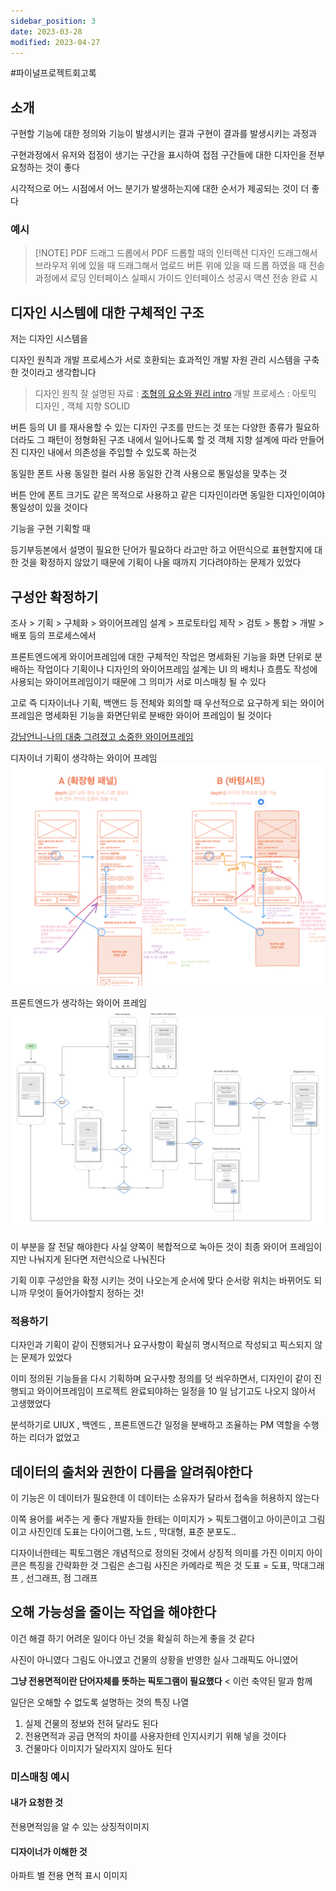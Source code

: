 ```yaml
---
sidebar_position: 3
date: 2023-03-28
modified: 2023-04-27
---
```


#파이널프로젝트회고록

## 소개

구현할 기능에 대한 정의와 기능이 발생시키는 결과
구현이 결과를 발생시키는 과정과

구현과정에서 유저와 접점이 생기는 구간을 표시하여
접점 구간들에 대한 디자인을 전부 요청하는 것이 좋다

시각적으로 어느 시점에서 어느 분기가 발생하는지에 대한
순서가 제공되는 것이 더 좋다

### 예시

> [!NOTE] PDF 드래그 드롭에서 PDF 드롭할 때의 인터렉션 디자인
> 드래그해서 브라우저 위에 있을 때
> 드래그해서 업로드 버튼 위에 있을 때
> 드롭 하였을 때
> 전송과정에서 로딩 인터페이스
> 실패시 가이드 인터페이스
> 성공시 액션
> 전송 완료 시

## 디자인 시스템에 대한 구체적인 구조

저는 디자인 시스템을

디자인 원칙과 개발 프로세스가 서로 호환되는
효과적인 개발 자원 관리 시스템을 구축한 것이라고 생각합니다

> 디자인 원칙 잘 설명된 자료 : [조형의 요소와 원리 intro](https://story.pxd.co.kr/192)
> 개발 프로세스 : 아토믹 디자인 , 객체 지향 SOLID

버튼 등의 UI 를 재사용할 수 있는 디자인 구조를 만드는 것
또는 다양한 종류가 필요하더라도 그 패턴이 정형화된 구조 내에서 일어나도록 할 것
객체 지향 설계에 따라 만들어진 디자인 내에서 의존성을 주입할 수 있도록 하는것

동일한 폰트 사용
동일한 컬러 사용
동일한 간격 사용으로 통일성을 맞추는 것

버튼 안에 폰트 크기도 같은 목적으로 사용하고 같은 디자인이라면 동일한 디자인이여야 통일성이 있을 것이다

기능을 구현 기획할 때

등기부등본에서 설명이 필요한 단어가 필요하다 라고만 하고
어떤식으로 표현할지에 대한 것을 확정하지 않았기 때문에 기획이 나올 때까지
기다려야하는 문제가 있었다

## 구성안 확정하기

조사 > 기획 > 구체화 > 와이어프레임 설계 > 프로토타입 제작 > 검토 > 통합 > 개발 > 배포
등의 프로세스에서

프론트엔드에게 와이어프레임에 대한 구체적인 작업은 명세화된 기능을 화면 단위로 분배하는 작업이다
기획이나 디자인의 와이어프레임 설계는 UI 의 배치나 흐름도 작성에 사용되는 와이어프레임이기 때문에
그 의미가 서로 미스매칭 될 수 있다

고로
즉 디자이너나 기획, 백앤드 등 전체와 회의할 때 우선적으로 요구하게 되는 와이어프레임은
명세화된 기능을 화면단위로 분배한 와이어 프레임이 될 것이다

[강남언니-나의 대충 그려졌고 소중한 와이어프레임](https://blog.gangnamunni.com/post/communication-with-wireframe/)

디자이너 기획이 생각하는 와이어 프레임
![400](file/03-UIUX-Commu-1.png)

프론트엔드가 생각하는 와이어 프레임
![400](file/03-UIUX-Commu.png)

이 부분을 잘 전달 해야한다
사실 양쪽이 복합적으로 녹아든 것이 최종 와이어 프레임이지만 나눠지게 된다면 저런식으로 나눠진다

기획 이후 구성안을 확정 시키는 것이 나오는게 순서에 맞다
순서랑 위치는 바뀌어도 되니까 무엇이 들어가야할지 정하는 것!

### 적용하기

디자인과 기획이 같이 진행되거나 요구사항이 확실히 명시적으로 작성되고 픽스되지 않는 문제가 있었다

이미 정의된 기능들을 다시 기획하며 요구사항 정의를 덧 씌우하면서,
디자인이 같이 진행되고 와이어프레임이 프로젝트 완료되야하는 일정을 10 일 남기고도 나오지 않아서 고생했었다

분석하기로 UIUX , 백엔드 , 프론트엔드간 일정을 분배하고 조율하는 PM 역할을 수행하는 리더가 없었고

## 데이터의 출처와 권한이 다름을 알려줘야한다

이 기능은 이 데이터가 필요한데
이 데이터는 소유자가 달라서 접속을 허용하지 않는다

이쪽 용어를 써주는 게 좋다
개발자들 한테는 이미지가 > 픽토그램이고 아이콘이고 그림이고 사진인데
도표는 다이어그램, 노드 , 막대형, 표준 분포도..

디자이너한테는 픽토그램은 개념적으로 정의된 것에서 상징적 의미를 가진 이미지
아이콘은 특징을 간략화한 것
그림은 손그림
사진은 카메라로 찍은 것
도표 = 도표, 막대그래프 , 선그래프, 점 그래프

## 오해 가능성을 줄이는 작업을 해야한다

이건 해결 하기 어려운 일이다
아닌 것을 확실히 하는게 좋을 것 같다

사진이 아니였다
그림도 아니였고
건물의 상황을 반영한 실사 그래픽도 아니였어

**그냥 전용면적이란 단어자체를 뜻하는 픽토그램이 필요했다** < 이런 축약된 말과 함께

일단은 오해할 수 없도록 설명하는 것의 특징 나열

1. 실제 건물의 정보와 전혀 달라도 된다
2. 전용면적과 공급 면적의 차이를 사용자한테 인지시키기 위해 넣을 것이다
3. 건물마다 이미지가 달라지지 않아도 된다

### 미스매칭 예시

#### 내가 요청한 것

전용면적임을 알 수 있는 상징적이미지

#### 디자이너가 이해한 것

아파트 별 전용 면적 표시 이미지
